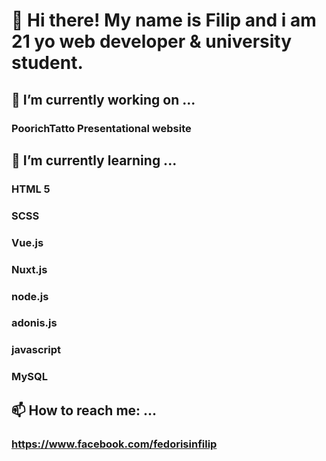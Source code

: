 # 👋 Hi there! My name is Filip and i am 21 yo web developer & university student.

## 🔭 I’m currently working on ...
  ### PoorichTatto Presentational website
  
## 🌱 I’m currently learning ...
  ### HTML 5
  ### SCSS
  ### Vue.js
  ### Nuxt.js
  ### node.js
  ### adonis.js
  ### javascript
  ### MySQL
  
## 📫 How to reach me: ...
  ### https://www.facebook.com/fedorisinfilip

